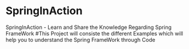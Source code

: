 # SpringInAction
SpringInAction - Learn and Share the Knowledge Regarding Spring FrameWork
#This Project will consiste the different Examples which will help you to understand the Spring FrameWork  through Code 
